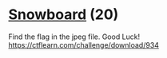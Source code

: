 # [Snowboard](https://ctflearn.com/challenge/934) (20)
Find the flag in the jpeg file. Good Luck! https://ctflearn.com/challenge/download/934

